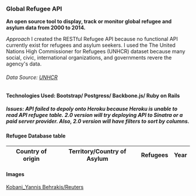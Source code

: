 
### Global Refugee API
**An open source tool to display, track or monitor global refugee and asylum data from 2000 to 2014.**

*Approach*
I created the RESTful Refugee API because  no functional API currently exist for refugees and asylum seekers. I used the The United Nations High Commissioner for Refugees (UNHCR) dataset because many social, civic, international organizations, and governments revere the agency's data.

###### Data Source: [UNHCR](http://data.un.org/Data.aspx?d=UNHCR&f=indID:Type-Ref)

#### Technologies Used: Bootstrap/ Postgress/ Backbone.js/ Ruby on Rails


##### Issues: API failed to depoly onto Heroku because Heroku is unable to read API refugee table. 2.0 version will try deploying API to Sinatra or a paid server provider. Also, 2.0 version will have filters to sort by columns.

#### Refugee Database table
  Country of origin | Territory/Country of Asylum | Refugees | Year
  ----------------- |----------------------------| -------- |-----


#### Images
[Kobani_Yannis Behrakis/Reuters]("http://blogs.ft.com/photo-diary/files/2014/11/kobani.jpg")
